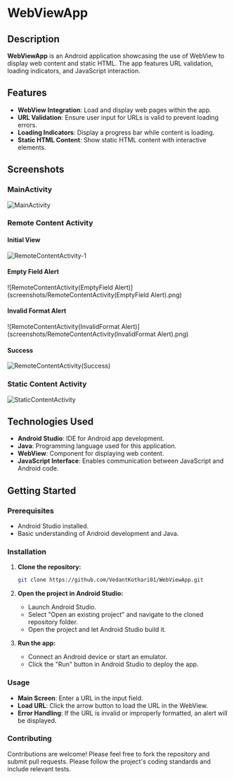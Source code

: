 # WebViewApp

## Description

**WebViewApp** is an Android application showcasing the use of WebView to display web content and static HTML. The app features URL validation, loading indicators, and JavaScript interaction.

## Features

- **WebView Integration**: Load and display web pages within the app.
- **URL Validation**: Ensure user input for URLs is valid to prevent loading errors.
- **Loading Indicators**: Display a progress bar while content is loading.
- **Static HTML Content**: Show static HTML content with interactive elements.
## Screenshots

### MainActivity
![MainActivity](screenshots/MainActivity.png)

### Remote Content Activity



#### Initial View
![RemoteContentActivity-1](screenshots/RemoteContentActivity-1.png)

#### Empty Field Alert
![RemoteContentActivity(EmptyField Alert)](screenshots/RemoteContentActivity(EmptyField Alert).png)

#### Invalid Format Alert
![RemoteContentActivity(InvalidFormat Alert)](screenshots/RemoteContentActivity(InvalidFormat Alert).png)

#### Success
![RemoteContentActivity(Success)](screenshots/RemoteContentActivity(Success).png)


### Static Content Activity
![StaticContentActivity](screenshots/StaticContentActivity.png)

## Technologies Used

- **Android Studio**: IDE for Android app development.
- **Java**: Programming language used for this application.
- **WebView**: Component for displaying web content.
- **JavaScript Interface**: Enables communication between JavaScript and Android code.

## Getting Started

### Prerequisites

- Android Studio installed.
- Basic understanding of Android development and Java.

### Installation

1. **Clone the repository:**

   ```sh
   git clone https://github.com/VedantKothari01/WebViewApp.git

2. **Open the project in Android Studio:**
   - Launch Android Studio.
   - Select "Open an existing project" and navigate to the cloned repository folder.
   - Open the project and let Android Studio build it.

3. **Run the app:**
   - Connect an Android device or start an emulator.
   - Click the "Run" button in Android Studio to deploy the app.

### Usage

- **Main Screen**: Enter a URL in the input field.
- **Load URL**: Click the arrow button to load the URL in the WebView.
- **Error Handling**: If the URL is invalid or improperly formatted, an alert will be displayed.

### Contributing

Contributions are welcome! Please feel free to fork the repository and submit pull requests. Please follow the project's coding standards and include relevant tests.
